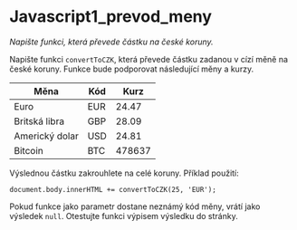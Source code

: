 # Javascript1_prevod_meny

*Napište funkci, která převede částku na české koruny.*

Napište funkci `convertToCZK`, která převede částku zadanou v cízí měně na české koruny. Funkce bude podporovat následující měny a kurzy.

Měna | Kód |	Kurz
-- | -- | --
Euro |	EUR |	24.47
Britská libra	| GBP	| 28.09
Americký dolar	| USD	| 24.81
Bitcoin	| BTC	| 478637

Výslednou částku zakrouhlete na celé koruny. Příklad použití:

```
document.body.innerHTML += convertToCZK(25, 'EUR');
```
Pokud funkce jako parametr dostane neznámý kód měny, vrátí jako výsledek `null`. Otestujte funkci výpisem výsledku do stránky.
